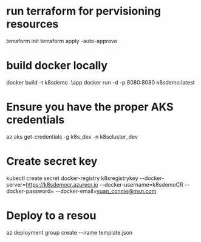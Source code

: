 # run terraform for pervisioning resources
terraform init
terraform apply -auto-approve

# build docker locally
docker build -t k8sdemo .\app
docker run -d -p 8080:8080 k8sdemo:latest

# Ensure you have the proper AKS credentials
az aks get-credentials -g k8s_dev -n k8scluster_dev

# Create secret key
kubectl create secret docker-registry k8sregistrykey --docker-server=https://k8sdemocr.azurecr.io --docker-username=k8sdemoCR --docker-password= --docker-email=yuan_connie@msn.com

# Deploy to a resou
az deployment group create --name template.json